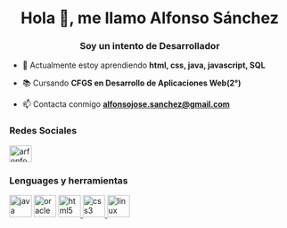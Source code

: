<h1 align="center">Hola 👋, me llamo Alfonso Sánchez</h1>
<h3 align="center">Soy un intento de Desarrollador</h3>

-   🌱 Actualmente estoy aprendiendo **html, css, java, javascript, SQL**

-   📚 Cursando **CFGS en Desarrollo de Aplicaciones Web(2°)**

-   📫 Contacta conmigo **alfonsojose.sanchez@gmail.com**

<h3 align="left">Redes Sociales</h3>
<p align="left">
<a href="https://twitter.com/arfonfo" target="blank"><img align="center" src="https://raw.githubusercontent.com/rahuldkjain/github-profile-readme-generator/master/src/images/icons/Social/twitter.svg" alt="arfonfo" height="30" width="40" /></a>
</p>

<h3 align="left">Lenguages y herramientas</h3>
<p align="left"> 
<a href="https://www.java.com/es/" target="_blank" rel="noreferrer"><img src="https://cdn.jsdelivr.net/gh/devicons/devicon/icons/java/java-original.svg" alt="java" width="40" height="40" /></a>
<a href="https://www.oracle.com/es/database/technologies/appdev/sql.html" target="_blank" rel="noreferrer"><img src="https://cdn.jsdelivr.net/gh/devicons/devicon/icons/mysql/mysql-original.svg" alt="oracle SQL" width="40" height="40"/></a>
<a href="https://www.w3.org/html/" target="_blank" rel="noreferrer"> <img src="https://cdn.jsdelivr.net/gh/devicons/devicon/icons/html5/html5-plain.svg" alt="html5" width="40" height="40"/> </a> 
<a href="https://www.w3schools.com/css/" target="_blank" rel="noreferrer"> <img src="https://cdn.jsdelivr.net/gh/devicons/devicon/icons/css3/css3-plain.svg" alt="css3" width="40" height="40"/> </a> 
<a href="https://www.linux.org/" target="_blank" rel="noreferrer"> <img src="https://www.svgrepo.com/show/448236/linux.svg" alt="linux" width="40" height="40"/> </a> 
</p>
